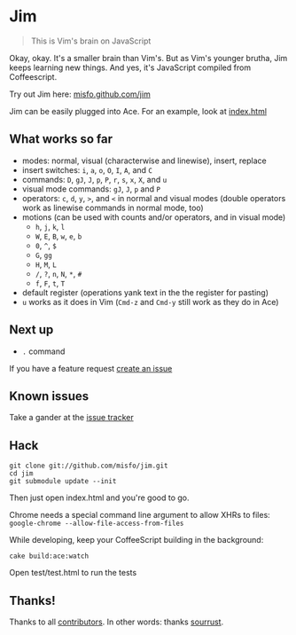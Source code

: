 Jim
===

> This is Vim's brain on JavaScript

Okay, okay.  It's a smaller brain than Vim's. But as Vim's younger brutha, Jim
keeps learning new things.  And yes, it's JavaScript compiled from Coffeescript.

Try out Jim here:
[misfo.github.com/jim](http://misfo.github.com/jim)

Jim can be easily plugged into Ace.  For an example, look at
[index.html](https://github.com/misfo/jim/blob/master/index.html)


What works so far
-----------------
* modes: normal, visual (characterwise and linewise), insert, replace
* insert switches: `i`, `a`, `o`, `O`, `I`, `A`, and `C`
* commands: `D`, `gJ`, `J`, `p`, `P`, `r`, `s`, `x`, `X`, and `u`
* visual mode commands: `gJ`, `J`, `p` and `P`
* operators: `c`, `d`, `y`, `>`, and `<` in normal and visual modes (double
  operators work as linewise commands in normal mode, too)
* motions (can be used with counts and/or operators, and in visual mode)
  * `h`, `j`, `k`, `l`
  * `W`, `E`, `B`, `w`, `e`, `b`
  * `0`, `^`, `$`
  * `G`, `gg`
  * `H`, `M`, `L`
  * `/`, `?`, `n`, `N`, `*`, `#`
  * `f`, `F`, `t`, `T`
* default register (operations yank text in the the register for pasting)
* `u` works as it does in Vim (`Cmd-z` and `Cmd-y` still work as they do in Ace)


Next up
-------
* `.` command

If you have a feature request [create an issue](https://github.com/misfo/jim/issues/new)


Known issues
------------
Take a gander at the [issue tracker](https://github.com/misfo/jim/issues)


Hack
----
```
git clone git://github.com/misfo/jim.git
cd jim
git submodule update --init
```

Then just open index.html and you're good to go.

Chrome needs a special command line argument to allow XHRs to files:
`google-chrome --allow-file-access-from-files`

While developing, keep your CoffeeScript building in the background:

```
cake build:ace:watch
```

Open test/test.html to run the tests


Thanks!
-------
Thanks to all [contributors](https://github.com/misfo/jim/contributors).
In other words: thanks [sourrust](https://github.com/sourrust).

